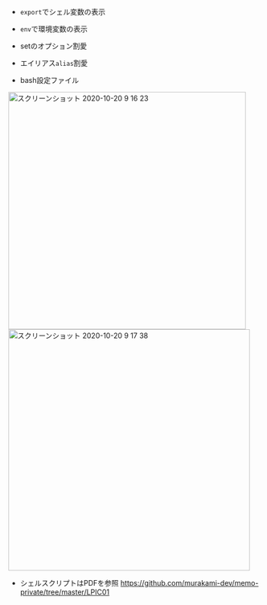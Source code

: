 - `export`でシェル変数の表示
- `env`で環境変数の表示

- setのオプション割愛
- エイリアス`alias`割愛

- bash設定ファイル
<img width="472" alt="スクリーンショット 2020-10-20 9 16 23" src="https://user-images.githubusercontent.com/60077121/96525160-36a38a00-12b5-11eb-9483-af5146bd6860.png">
<img width="480" alt="スクリーンショット 2020-10-20 9 17 38" src="https://user-images.githubusercontent.com/60077121/96525141-2390ba00-12b5-11eb-8ad7-6e1d2ecfb755.png">

- シェルスクリプトはPDFを参照
https://github.com/murakami-dev/memo-private/tree/master/LPIC01
